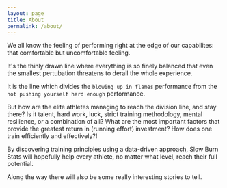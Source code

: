 ```yaml
---
layout: page
title: About
permalink: /about/
---
```


We all know the feeling of performing right at the edge of our capabilites: that comfortable but uncomfortable feeling.

It's the thinly drawn line where everything is so finely balanced that even the smallest pertubation threatens to derail the whole experience.

It is the line which divides the `blowing up in flames` performance from the `not pushing yourself hard enough` performance. 

But how are the elite athletes managing to reach the division line, and stay there? Is it talent, hard work, luck, strict training methodology, mental resilience, or a combination of all? What are the most important factors that provide the greatest return in (running effort) investment? How does one train efficiently and effectively?!

By discovering training principles using a data-driven approach, Slow Burn Stats will hopefully help every athlete, no matter what level, reach their full potential.

Along the way there will also be some really interesting stories to tell.
